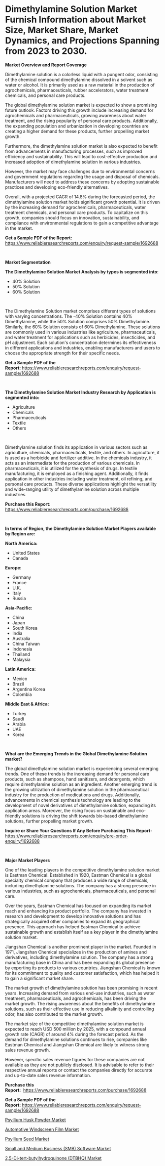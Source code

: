 <p><h1>Dimethylamine Solution Market Furnish Information about Market Size, Market Share, Market Dynamics, and Projections Spanning from 2023 to 2030.</h1></p><p><strong>Market Overview and Report Coverage</strong></p>
<p><p>Dimethylamine solution is a colorless liquid with a pungent odor, consisting of the chemical compound dimethylamine dissolved in a solvent such as water or alcohol. It is primarily used as a raw material in the production of agrochemicals, pharmaceuticals, rubber accelerators, water treatment chemicals, and personal care products.</p><p>The global dimethylamine solution market is expected to show a promising future outlook. Factors driving this growth include increasing demand for agrochemicals and pharmaceuticals, growing awareness about water treatment, and the rising popularity of personal care products. Additionally, the expanding population and urbanization in developing countries are creating a higher demand for these products, further propelling market growth.</p><p>Furthermore, the dimethylamine solution market is also expected to benefit from advancements in manufacturing processes, such as improved efficiency and sustainability. This will lead to cost-effective production and increased adoption of dimethylamine solution in various industries.</p><p>However, the market may face challenges due to environmental concerns and government regulations regarding the usage and disposal of chemicals. Manufacturers will need to address these concerns by adopting sustainable practices and developing eco-friendly alternatives.</p><p>Overall, with a projected CAGR of 14.8% during the forecasted period, the dimethylamine solution market holds significant growth potential. It is driven by the increasing demand for agrochemicals, pharmaceuticals, water treatment chemicals, and personal care products. To capitalize on this growth, companies should focus on innovation, sustainability, and compliance with environmental regulations to gain a competitive advantage in the market.</p></p>
<p><strong>Get a Sample PDF of the Report:</strong> <a href="https://www.reliableresearchreports.com/enquiry/request-sample/1692688">https://www.reliableresearchreports.com/enquiry/request-sample/1692688</a></p>
<p>&nbsp;</p>
<p><strong>Market Segmentation</strong></p>
<p><strong>The Dimethylamine Solution Market Analysis by types is segmented into:</strong></p>
<p><ul><li>40% Solution</li><li>50% Solution</li><li>60% Solution</li></ul></p>
<p>&nbsp;</p>
<p><p>The Dimethylamine Solution market comprises different types of solutions with varying concentrations. The -40% Solution contains 40% Dimethylamine, while the 50% Solution comprises 50% Dimethylamine. Similarly, the 60% Solution consists of 60% Dimethylamine. These solutions are commonly used in various industries like agriculture, pharmaceuticals, and water treatment for applications such as herbicides, insecticides, and pH adjustment. Each solution's concentration determines its effectiveness in different applications and industries, enabling manufacturers and users to choose the appropriate strength for their specific needs.</p></p>
<p><strong>Get a Sample PDF of the Report:</strong>&nbsp;<a href="https://www.reliableresearchreports.com/enquiry/request-sample/1692688">https://www.reliableresearchreports.com/enquiry/request-sample/1692688</a></p>
<p>&nbsp;</p>
<p><strong>The Dimethylamine Solution Market Industry Research by Application is segmented into:</strong></p>
<p><ul><li>Agriculture</li><li>Chemicals</li><li>Pharmaceuticals</li><li>Textile</li><li>Others</li></ul></p>
<p>&nbsp;</p>
<p><p>Dimethylamine solution finds its application in various sectors such as agriculture, chemicals, pharmaceuticals, textile, and others. In agriculture, it is used as a herbicide and fertilizer additive. In the chemicals industry, it acts as an intermediate for the production of various chemicals. In pharmaceuticals, it is utilized for the synthesis of drugs. In textile manufacturing, it is employed as a finishing agent. Additionally, it finds application in other industries including water treatment, oil refining, and personal care products. These diverse applications highlight the versatility and wide-ranging utility of dimethylamine solution across multiple industries.</p></p>
<p><strong>Purchase this Report:</strong>&nbsp; <a href="https://www.reliableresearchreports.com/purchase/1692688">https://www.reliableresearchreports.com/purchase/1692688</a></p>
<p>&nbsp;</p>
<p><strong>In terms of Region, the Dimethylamine Solution Market Players available by Region are:</strong></p>
<p>
    <p> <strong> North America: </strong>
        <ul>
            <li>United States</li>
            <li>Canada</li>
        </ul>
        </p> 
    <p> <strong> Europe: </strong>
        <ul>
            <li>Germany</li>
            <li>France</li>
            <li>U.K.</li>
            <li>Italy</li>
            <li>Russia</li>
        </ul>
        </p> 
    <p> <strong> Asia-Pacific: </strong>
        <ul>
            <li>China</li>
            <li>Japan</li>
            <li>South Korea</li>
            <li>India</li>
            <li>Australia</li>
            <li>China Taiwan</li>
            <li>Indonesia</li>
            <li>Thailand</li>
            <li>Malaysia</li>
        </ul>
        </p> 
    <p> <strong> Latin America: </strong>
        <ul>
            <li>Mexico</li>
            <li>Brazil</li>
            <li>Argentina Korea</li>
            <li>Colombia</li>
        </ul>
        </p> 
    <p> <strong> Middle East & Africa: </strong>
        <ul>
            <li>Turkey</li>
            <li>Saudi</li>
            <li>Arabia</li>
            <li>UAE</li>
            <li>Korea</li>
        </ul>
    </p>
    </p>
<p>&nbsp;</p>
<p><strong>What are the Emerging Trends in the Global Dimethylamine Solution market?</strong></p>
<p><p>The global dimethylamine solution market is experiencing several emerging trends. One of these trends is the increasing demand for personal care products, such as shampoos, hand sanitizers, and detergents, which require dimethylamine solution as an ingredient. Another emerging trend is the growing utilization of dimethylamine solution in the pharmaceutical industry for the production of medications and drugs. Additionally, advancements in chemical synthesis technology are leading to the development of novel derivatives of dimethylamine solution, expanding its application areas. Moreover, the rising focus on sustainable and eco-friendly solutions is driving the shift towards bio-based dimethylamine solutions, further propelling market growth.</p></p>
<p><strong>Inquire or Share Your Questions If Any Before Purchasing This Report</strong>- <a href="https://www.reliableresearchreports.com/enquiry/pre-order-enquiry/1692688">https://www.reliableresearchreports.com/enquiry/pre-order-enquiry/1692688</a></p>
<p>&nbsp;</p>
<p><strong>Major Market Players</strong></p>
<p><p>One of the leading players in the competitive dimethylamine solution market is Eastman Chemical. Established in 1920, Eastman Chemical is a global specialty chemical company that produces a wide range of chemicals, including dimethylamine solutions. The company has a strong presence in various industries, such as agrochemicals, pharmaceuticals, and personal care. </p><p>Over the years, Eastman Chemical has focused on expanding its market reach and enhancing its product portfolio. The company has invested in research and development to develop innovative solutions and has strategically acquired other companies to expand its geographical presence. This approach has helped Eastman Chemical to achieve sustainable growth and establish itself as a key player in the dimethylamine solution market. </p><p>Jiangshan Chemical is another prominent player in the market. Founded in 1971, Jiangshan Chemical specializes in the production of amines and derivatives, including dimethylamine solution. The company has a strong manufacturing base in China and has been expanding its global presence by exporting its products to various countries. Jiangshan Chemical is known for its commitment to quality and customer satisfaction, which has helped it to gain a significant market share.</p><p>The market growth of dimethylamine solution has been promising in recent years. Increasing demand from various end-use industries, such as water treatment, pharmaceuticals, and agrochemicals, has been driving the market growth. The rising awareness about the benefits of dimethylamine solutions, such as their effective use in reducing alkalinity and controlling odor, has also contributed to the market growth.</p><p>The market size of the competitive dimethylamine solution market is expected to reach USD 500 million by 2025, with a compound annual growth rate (CAGR) of around 4% during the forecast period. As the demand for dimethylamine solutions continues to rise, companies like Eastman Chemical and Jiangshan Chemical are likely to witness strong sales revenue growth.</p><p>However, specific sales revenue figures for these companies are not available as they are not publicly disclosed. It is advisable to refer to their respective annual reports or contact the companies directly for accurate and up-to-date sales revenue information.</p></p>
<p><strong>Purchase this Report:</strong>&nbsp;&nbsp;<a href="https://www.reliableresearchreports.com/purchase/1692688">https://www.reliableresearchreports.com/purchase/1692688</a></p>
<p></p>
<p><strong>Get a Sample PDF of the Report:</strong>&nbsp;<a href="https://www.reliableresearchreports.com/enquiry/request-sample/1692688">https://www.reliableresearchreports.com/enquiry/request-sample/1692688</a></p>
<p><p><a href="https://www.linkedin.com/pulse/psyllium-husk-powder-market-size-growth-forecast-wfjhe/">Psyllium Husk Powder Market</a></p><p><a href="https://github.com/kartikreportprime/Market-Research-Report-List-1/blob/main/automotive-windscreen-film-market.md">Automotive Windscreen Film Market</a></p><p><a href="https://www.linkedin.com/pulse/psyllium-seed-market-challenges-opportunities-growth-drivers-afune/">Psyllium Seed Market</a></p><p><a href="https://medium.com/@enostillman2023/small-and-medium-business-smb-software-market-comprehensive-assessment-by-type-application-and-bc2fb312bfdd">Small and Medium Business (SMB) Software Market</a></p><p><a href="https://github.com/JameTravis/Market-Research-Report-List-2/blob/main/25-di-tert-butylhydroquinone-dtbhq-market.md">2,5-Di-tert-butylhydroquinone (DTBHQ) Market</a></p></p>